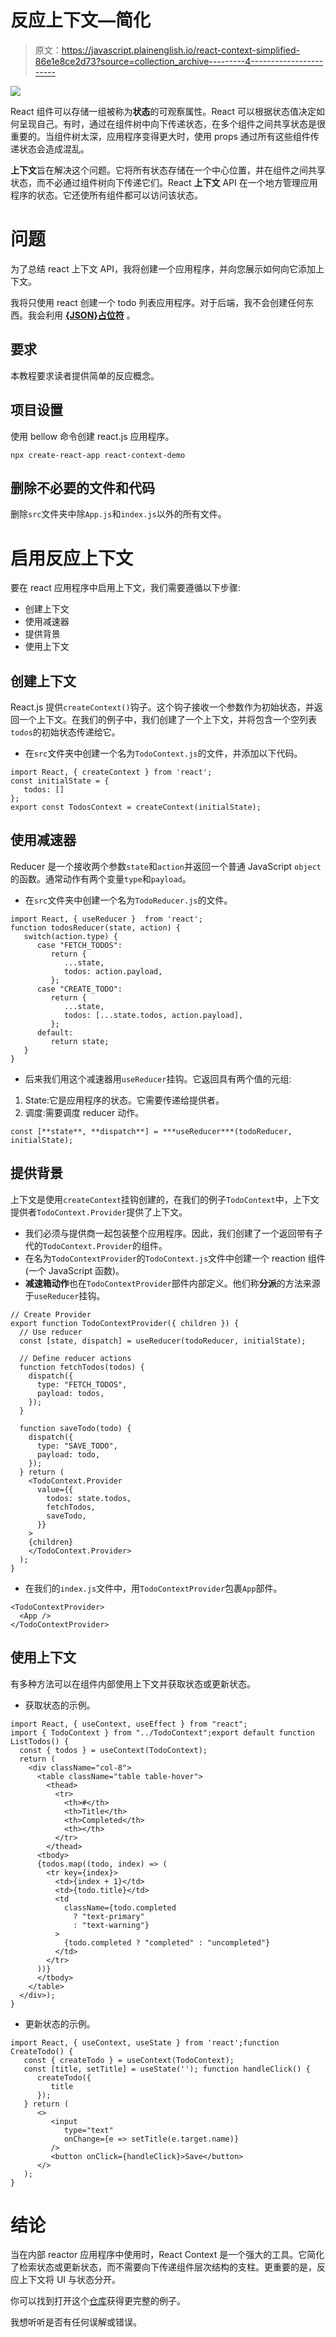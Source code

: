 # 反应上下文—简化

> 原文：<https://javascript.plainenglish.io/react-context-simplified-86e1e8ce2d73?source=collection_archive---------4----------------------->

![](img/7584e3620f90a6cf004392c3c405ff0f.png)

React 组件可以存储一组被称为**状态**的可观察属性。React 可以根据状态值决定如何呈现自己。有时，通过在组件树中向下传递状态，在多个组件之间共享状态是很重要的。当组件树太深，应用程序变得更大时，使用 props 通过所有这些组件传递状态会造成混乱。

**上下文**旨在解决这个问题。它将所有状态存储在一个中心位置，并在组件之间共享状态，而不必通过组件树向下传递它们。React **上下文** API 在一个地方管理应用程序的状态。它还使所有组件都可以访问该状态。

# 问题

为了总结 react 上下文 API，我将创建一个应用程序，并向您展示如何向它添加上下文。

我将只使用 react 创建一个 todo 列表应用程序。对于后端，我不会创建任何东西。我会利用 [**{JSON}占位符**](https://jsonplaceholder.typicode.com/) 。

## 要求

本教程要求读者提供简单的反应概念。

## 项目设置

使用 bellow 命令创建 react.js 应用程序。

```
npx create-react-app react-context-demo
```

## 删除不必要的文件和代码

删除`src`文件夹中除`App.js`和`index.js`以外的所有文件。

# 启用反应上下文

要在 react 应用程序中启用上下文，我们需要遵循以下步骤:

*   创建上下文
*   使用减速器
*   提供背景
*   使用上下文

## 创建上下文

React.js 提供`createContext()`钩子。这个钩子接收一个参数作为初始状态，并返回一个上下文。在我们的例子中，我们创建了一个上下文，并将包含一个空列表`todos`的初始状态传递给它。

*   在`src`文件夹中创建一个名为`TodoContext.js`的文件，并添加以下代码。

```
import React, { createContext } from 'react';
const initialState = {
   todos: []
};
export const TodosContext = createContext(initialState);
```

## 使用减速器

Reducer 是一个接收两个参数`state`和`action`并返回一个普通 JavaScript `object`的函数。通常动作有两个变量`type`和`payload`。

*   在`src`文件夹中创建一个名为`TodoReducer.js`的文件。

```
import React, { useReducer }  from 'react';
function todosReducer(state, action) {
   switch(action.type) {
      case "FETCH_TODOS":
         return {
            ...state,
            todos: action.payload,
         };
      case "CREATE_TODO":
         return {
            ...state,
            todos: [...state.todos, action.payload],
         };
      default:
         return state;
   }
}
```

*   后来我们用这个减速器用`useReducer`挂钩。它返回具有两个值的元组:

1.  State:它是应用程序的状态。它需要传递给提供者。
2.  调度:需要调度 reducer 动作。

```
const [**state**, **dispatch**] = ***useReducer***(todoReducer, initialState);
```

## 提供背景

上下文是使用`createContext`挂钩创建的，在我们的例子`TodoContext`中，上下文提供者`TodoContext.Provider`提供了上下文。

*   我们必须与提供商一起包装整个应用程序。因此，我们创建了一个返回带有子代的`TodoContext.Provider`的组件。
*   在名为`TodoContextProvider`的`TodoContext.js`文件中创建一个 reaction 组件(一个 JavaScript 函数)。
*   **减速箱动作**也在`TodoContextProvider`部件内部定义。他们称**分派**的方法来源于`useReducer`挂钩。

```
// Create Provider
export function TodoContextProvider({ children }) {
  // Use reducer
  const [state, dispatch] = useReducer(todoReducer, initialState);

  // Define reducer actions
  function fetchTodos(todos) {
    dispatch({
      type: "FETCH_TODOS",
      payload: todos,
    });
  }

  function saveTodo(todo) {
    dispatch({
      type: "SAVE_TODO",
      payload: todo,
    });
  } return (
    <TodoContext.Provider
      value={{
        todos: state.todos,
        fetchTodos,
        saveTodo,
      }}
    >
    {children}
    </TodoContext.Provider>
  );
}
```

*   在我们的`index.js`文件中，用`TodoContextProvider`包裹`App`部件。

```
<TodoContextProvider>
  <App />
</TodoContextProvider>
```

## 使用上下文

有多种方法可以在组件内部使用上下文并获取状态或更新状态。

*   获取状态的示例。

```
import React, { useContext, useEffect } from "react";
import { TodoContext } from "../TodoContext";export default function ListTodos() {
  const { todos } = useContext(TodoContext);
  return (
    <div className="col-8">
      <table className="table table-hover">
        <thead>
          <tr>
            <th>#</th>
            <th>Title</th>
            <th>Completed</th>
            <th></th>
          </tr>
        </thead>
      <tbody>
      {todos.map((todo, index) => (
        <tr key={index}>
          <td>{index + 1}</td>
          <td>{todo.title}</td>
          <td 
            className={todo.completed
              ? "text-primary"
              : "text-warning"}
          >
            {todo.completed ? "completed" : "uncompleted"}
          </td>
        </tr>
      ))}
      </tbody>
    </table>
  </div>);
}
```

*   更新状态的示例。

```
import React, { useContext, useState } from 'react';function CreateTodo() {
   const { createTodo } = useContext(TodoContext);
   const [title, setTitle] = useState(''); function handleClick() {
      createTodo({
         title
      });
   } return (
      <>
         <input
            type="text"
            onChange={e => setTitle(e.target.name)}
         />
         <button onClick={handleClick}>Save</button>
      </>
   );
}
```

# 结论

当在内部 reactor 应用程序中使用时，React Context 是一个强大的工具。它简化了检索状态或更新状态，而不需要向下传递组件层次结构的支柱。更重要的是，反应上下文将 UI 与状态分开。

你可以找到打开这个[仓库](https://github.com/bewarusman/react-context)获得更完整的例子。

我想听听是否有任何误解或错误。